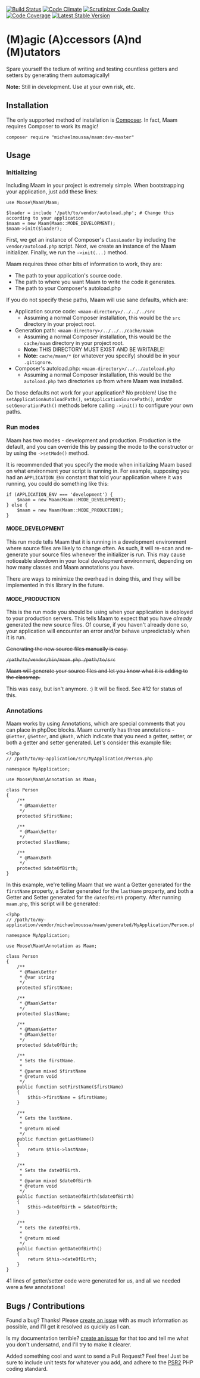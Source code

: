 [![Build Status](https://travis-ci.org/michaelmoussa/maam.svg?branch=master)](https://travis-ci.org/michaelmoussa/maam)
[![Code Climate](https://codeclimate.com/github/michaelmoussa/maam.png)](https://codeclimate.com/github/michaelmoussa/maam)
[![Scrutinizer Code Quality](https://scrutinizer-ci.com/g/michaelmoussa/maam/badges/quality-score.png?b=master)](https://scrutinizer-ci.com/g/michaelmoussa/maam/?branch=master)
[![Code Coverage](https://scrutinizer-ci.com/g/michaelmoussa/maam/badges/coverage.png?b=master)](https://scrutinizer-ci.com/g/michaelmoussa/maam/?branch=master)
[![Latest Stable Version](https://poser.pugx.org/michaelmoussa/maam/v/stable.png)](https://packagist.org/packages/michaelmoussa/maam)

# (M)agic (A)ccessors (A)nd (M)utators

Spare yourself the tedium of writing and testing countless getters and setters by generating them automagically!

**Note:** Still in development. Use at your own risk, etc.

## Installation

The only supported method of installation is [Composer](https://getcomposer.org/). In fact, Maam requires Composer to
work its magic!

`composer require "michaelmoussa/maam:dev-master"`

## Usage

### Initializing

Including Maam in your project is extremely simple. When bootstrapping your application, just add these lines:

```
use Moose\Maam\Maam;

$loader = include '/path/to/vendor/autoload.php'; # Change this according to your application
$maam = new Maam(Maam::MODE_DEVELOPMENT);
$maam->init($loader);
```

First, we get an instance of Composer's `ClassLoader` by including the `vendor/autoload.php` script. Next, we create
an instance of the Maam initializer. Finally, we run the `->init(...)` method.

Maam requires three other bits of information to work, they are:

* The path to your application's source code.
* The path to where you want Maam to write the code it generates.
* The path to your Composer's autoload.php

If you do not specify these paths, Maam will use sane defaults, which are:

* Application source code: `<maam-directory>/../../../src`
  * Assuming a normal Composer installation, this would be the `src` directory in your project root.
* Generation path: `<maam-directory>/../../../cache/maam`
  * Assuming a normal Composer installation, this would be the `cache/maam` directory in your project root.
  * **Note:** THIS DIRECTORY MUST EXIST AND BE WRITABLE!
  * **Note:** `cache/maam/*` (or whatever you specify) should be in your `.gitignore`.
* Composer's autoload.php: `<maam-directory>/../../autoload.php`
  * Assuming a normal Composer installation, this would be the `autoload.php` two directories up from where Maam was installed.
  
Do those defaults not work for your application? No problem! Use the `setApplicationAutoloadPath()`, `setApplicationSourcePath()`, and/or `setGenerationPath()` methods before calling `->init()` to configure your own paths.

### Run modes

Maam has two modes - development and production. Production is the default, and you can override this by passing the mode to the constructor or by using the `->setMode()` method.

It is recommended that you specify the mode when initializing Maam based on what environment your script is running in. For example, supposing you had an `APPLICATION_ENV` constant that told your application where it was running, you could do something like this:

```
if (APPLICATION_ENV === 'development') {
    $maam = new Maam(Maam::MODE_DEVELOPMENT);
} else {
    $maam = new Maam(Maam::MODE_PRODUCTION);
}
```

#### MODE_DEVELOPMENT

This run mode tells Maam that it is running in a development environment where source files are likely to change
often. As such, it will re-scan and re-generate your source files whenever the initializer is run. This may
cause noticeable slowdown in your local development environment, depending on how many classes and Maam annotations
you have.

There are ways to minimize the overhead in doing this, and they will be implemented in this library in the future.

#### MODE_PRODUCTION

This is the run mode you should be using when your application is deployed to your production servers. This tells
Maam to expect that you have *already* generated the new source files. Of course, if you haven't already done so,
your application will encounter an error and/or behave unpredictably when it is run.

~~Generating the new source files manually is easy.~~

~~`/path/to/vendor/bin/maam.php /path/to/src`~~

~~Maam will generate your source files and let you know what it is adding to the classmap.~~

This was easy, but isn't anymore. :) It will be fixed. See #12 for status of this.

### Annotations

Maam works by using Annotations, which are special comments that you can place in phpDoc blocks. Maam currently has
three annotations - `@Getter`, `@Setter`, and `@Both`, which indicate that you need a getter, setter, or both a getter and setter generated. Let's consider this example file:

```
<?php
// /path/to/my-application/src/MyApplication/Person.php

namespace MyApplication;

use Moose\Maam\Annotation as Maam;

class Person
{
    /**
     * @Maam\Getter
     */
    protected $firstName;

    /**
     * @Maam\Setter
     */
    protected $lastName;

    /**
     * @Maam\Both
     */
    protected $dateOfBirth;
}
```

In this example, we're telling Maam that we want a Getter generated for the `firstName` property, a Setter generated
for the `lastName` property, and both a Getter and Setter generated for the `dateOfBirth` property. After running
`maam.php`, this script will be generated:

```
<?php
// /path/to/my-application/vendor/michaelmoussa/maam/generated/MyApplication/Person.php

namespace MyApplication;

use Moose\Maam\Annotation as Maam;

class Person
{
    /**
     * @Maam\Getter
     * @var string
     */
    protected $firstName;

    /**
     * @Maam\Setter
     */
    protected $lastName;

    /**
     * @Maam\Getter
     * @Maam\Setter
     */
    protected $dateOfBirth;

    /**
     * Sets the firstName.
     *
     * @param mixed $firstName
     * @return void
     */
    public function setFirstName($firstName)
    {
        $this->firstName = $firstName;
    }

    /**
     * Gets the lastName.
     *
     * @return mixed
     */
    public function getLastName()
    {
        return $this->lastName;
    }

    /**
     * Sets the dateOfBirth.
     *
     * @param mixed $dateOfBirth
     * @return void
     */
    public function setDateOfBirth($dateOfBirth)
    {
        $this->dateOfBirth = $dateOfBirth;
    }

    /**
     * Gets the dateOfBirth.
     *
     * @return mixed
     */
    public function getDateOfBirth()
    {
        return $this->dateOfBirth;
    }
}
```

41 lines of getter/setter code were generated for us, and all we needed were a few annotations!

## Bugs / Contributions

Found a bug? Thanks! Please [create an issue](https://github.com/michaelmoussa/maam/issues/new) with as much
information as possible, and I'll get it resolved as quickly as I can.

Is my documentation terrible? [create an issue](https://github.com/michaelmoussa/maam/issues/new) for that too and
tell me what you don't undersatnd, and I'll try to make it clearer.

Added something cool and want to send a Pull Request? Feel free! Just be sure to include unit tests for whatever
you add, and adhere to the [PSR2](https://github.com/php-fig/fig-standards/blob/master/accepted/PSR-2-coding-style-guide.md)
PHP coding standard.
